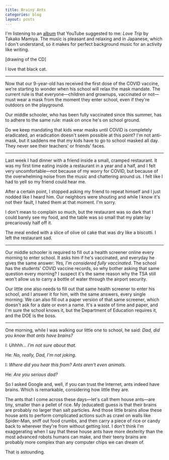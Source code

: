 ```yaml
---
title: Brainy Ants
categories: blog
layout: posts
---
```



I'm listening to an [album](https://www.youtube.com/watch?v=sIsCELMpeWk) that YouTube suggested to me: *Love Trip* by Takako Mamiya. The music is pleasant and relaxing and in Japanese, which I don't understand, so it makes for perfect background music for an activity like writing.

[drawing of the CD]

I love that black cat.

----

Now that our 9-year-old has received the first dose of the COVID vaccine, we're starting to wonder when his school will relax the mask mandate. The current rule is that everyone&mdash;children and grownups, vaccinated or not&mdash;must wear a mask from the moment they enter school, even if they're outdoors on the playground.

Our middle schooler, who has been fully vaccinated since this summer, has to adhere to the same rule: mask on once he's on school ground.

Do we keep mandating that kids wear masks until COVID is completely eradicated, an eradication doesn't seem possible at this point? I'm not anti-mask, but it saddens me that my kids have to go to school masked all day. They never see their teachers' or friends' faces.

----

Last week I had dinner with a friend inside a small, cramped restaurant. It was my first time eating inside a restaurant in a year and a half, and I felt very uncomfortable&mdash;not because of my worry for COVID, but because of the overwhelming noise from the music and chattering around us. I felt like I had to yell so my friend could hear me.

After a certain point, I stopped asking my friend to repeat himself and I just nodded like I heard him. Our neighbors were shouting and while I know it's not their fault, I hated them at that moment. I'm sorry.

I don't mean to complain so much, but the restaurant was so dark that I could barely see my food, and the table was so small that my plate lay precariously half off it.

The meal ended with a slice of olive oil cake that was dry like a biscotti. I left the restaurant sad.

----

Our middle schooler is required to fill out a health screener online every morning to enter school. It asks him if he's vaccinated, and everyday he gives the same answer: *Yes, I'm considered fully vaccinated.* The school has the students' COVID vaccine records, so why bother asking that same question every morning? I suspect it's the same reason why the TSA still won't allow us to carry a bottle of water through the airport security.

Our little one also needs to fill out that same health screener to enter his school, and I answer it for him, with the same answers, every single morning. We can also fill out a paper version of that same screener, which doesn't ask for a date or even a name. It's a waste of time and paper, and I'm sure the school knows it, but the Department of Education requires it, and the DOE is the boss.

----

One morning, while I was walking our little one to school, he said: *Dad, did you know that ants have brains?* 

I: *Uhhhh... I'm not sure about that.*

He: *No, really, Dad, I'm not joking.*

I: *Where did you hear this from? Ants aren't even animals.* 

He: *Are you serious dad?*

So I asked Google and, well, if you can trust the Internet, ants indeed have brains. Which is remarkable, considering how little they are.

The ants that I come across these days&mdash;let's call them house ants&mdash;are tiny, smaller than a pellet of rice. My (educated) guess is that their brains are probably no larger than salt particles. And those little brains allow these house ants to perform complicated actions such as crawl on walls like Spider-Man, sniff out food crumbs, and then carry a piece of rice or candy back to wherever they're from without getting lost. I don't think I'm exaggerating when I say that these house ants have more dexterity than the most advanced robots humans can make, and their teeny brains are probably more complex than any computer chips we can dream of.

That is astounding.

